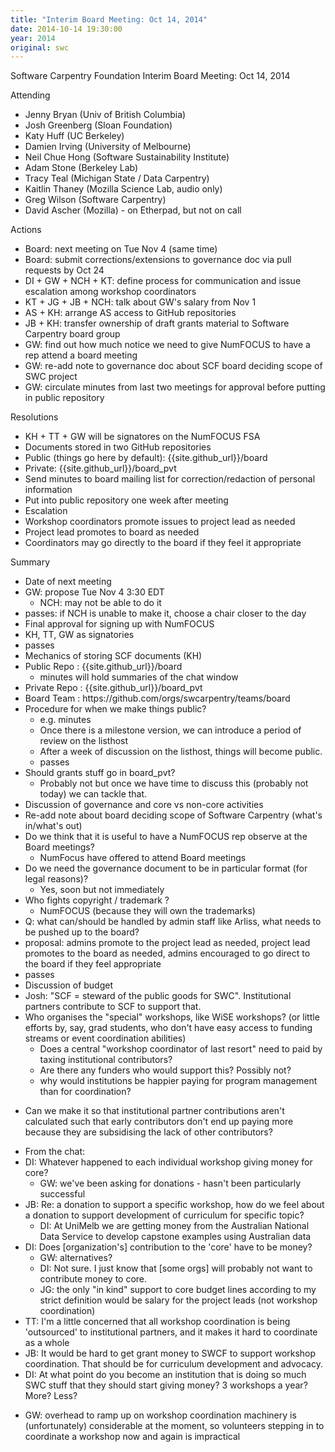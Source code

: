```yaml
---
title: "Interim Board Meeting: Oct 14, 2014"
date: 2014-10-14 19:30:00
year: 2014
original: swc
---
```

<p>Software Carpentry Foundation Interim Board Meeting: Oct 14, 2014</p>
<p>Attending</p>
<ul>
<li>Jenny Bryan (Univ of British Columbia)</li>
<li>Josh Greenberg (Sloan Foundation)</li>
<li>Katy Huff (UC Berkeley)</li>
<li>Damien Irving (University of Melbourne)</li>
<li>Neil Chue Hong (Software Sustainability Institute)</li>
<li>Adam Stone (Berkeley Lab)</li>
<li>Tracy Teal (Michigan State / Data Carpentry)</li>
<li>Kaitlin Thaney (Mozilla Science Lab, audio only)</li>
<li>Greg Wilson (Software Carpentry)</li>
<li>David Ascher (Mozilla) - on Etherpad, but not on call</li>
</ul>
<p>Actions</p>
<ul>
<li>Board: next meeting on Tue Nov 4 (same time)</li>
<li>Board: submit corrections/extensions to governance doc via pull requests by Oct 24</li>
<li>DI + GW + NCH + KT: define process for communication and issue escalation among workshop coordinators</li>
<li>KT + JG + JB + NCH: talk about GW's salary from Nov 1</li>
<li>AS + KH: arrange AS access to GitHub repositories</li>
<li>JB + KH: transfer ownership of draft grants material to Software Carpentry board group</li>
<li>GW: find out how much notice we need to give NumFOCUS to have a rep attend a board meeting</li>
<li>GW: re-add note to governance doc about SCF board deciding scope of SWC project</li>
<li>GW: circulate minutes from last two meetings for approval before putting in public repository</li>
</ul>
<p>Resolutions</p>
<ul>
<li>KH + TT + GW will be signatores on the NumFOCUS FSA</li>
<li>Documents stored in two GitHub repositories</li>
<li>Public (things go here by default): {{site.github_url}}/board</li>
<li>Private: {{site.github_url}}/board_pvt</li>
<li>Send minutes to board mailing list for correction/redaction of personal information</li>
<li>Put into public repository one week after meeting</li>
<li>Escalation</li>
<li>Workshop coordinators promote issues to project lead as needed</li>
<li>Project lead promotes to board as needed</li>
<li>Coordinators may go directly to the board if they feel it appropriate</li>
</ul>
<p>Summary</p>
<ul>
<li>Date of next meeting</li>
<li>GW: propose Tue Nov 4 3:30 EDT
<ul>
<li>NCH: may not be able to do it</li>
</ul></li>
<li>passes: if NCH is unable to make it, choose a chair closer to the day</li>
<li>Final approval for signing up with NumFOCUS</li>
<li>KH, TT, GW as signatories</li>
<li>passes</li>
<li>Mechanics of storing SCF documents (KH)</li>
<li>Public Repo : {{site.github_url}}/board
<ul>
<li>minutes will hold summaries of the chat window</li>
</ul></li>
<li>Private Repo : {{site.github_url}}/board_pvt</li>
<li>Board Team : https://github.com/orgs/swcarpentry/teams/board</li>
<li>Procedure for when we make things public?
<ul>
<li>e.g. minutes</li>
<li>Once there is a milestone version, we can introduce a period of review on the listhost</li>
<li>After a week of discussion on the listhost, things will become public.</li>
<li>passes</li>
</ul></li>
<li>Should grants stuff go in board_pvt?
<ul>
<li>Probably not but once we have time to discuss this (probably not today) we can tackle that.</li>
</ul></li>
<li>Discussion of governance and core vs non-core activities</li>
<li>Re-add note about board deciding scope of Software Carpentry (what's in/what's out)</li>
<li>Do we think that it is useful to have a NumFOCUS rep observe at the Board meetings?
<ul>
<li>NumFocus have offered to attend Board meetings</li>
</ul></li>
<li>Do we need the governance document to be in particular format (for legal reasons)?
<ul>
<li>Yes, soon but not immediately</li>
</ul></li>
<li>Who fights copyright / trademark ?
<ul>
<li>NumFOCUS (because they will own the trademarks)</li>
</ul></li>
<li>Q: what can/should be handled by admin staff like Arliss, what needs to be pushed up to the board?</li>
<li>proposal: admins promote to the project lead as needed, project lead promotes to the board as needed, admins encouraged to go direct to the board if they feel appropriate</li>
<li>passes</li>
<li>Discussion of budget</li>
<li>Josh: "SCF = steward of the public goods for SWC". Institutional partners contribute to SCF to support that.</li>
<li>Who organises the "special" workshops, like WiSE workshops? (or little efforts by, say, grad students, who don't have easy access to funding streams or event coordination abilities)
<ul>
<li>Does a central "workshop coordinator of last resort" need to paid by taxing institutional contributors?</li>
<li>Are there any funders who would support this? Possibly not?</li>
<li>why would institutions be happier paying for program management than for coordination?</li>
</ul></li>
<li><p>Can we make it so that institutional partner contributions aren't calculated such that early contributors don't end up paying more because they are subsidising the lack of other contributors?</p></li>
<li>From the chat:</li>
<li>DI: Whatever happened to each individual workshop giving money for core?
<ul>
<li>GW: we've been asking for donations - hasn't been particularly successful</li>
</ul></li>
<li>JB: Re: a donation to support a specific workshop, how do we feel about a donation to support development of curriculum for specific topic?
<ul>
<li>DI: At UniMelb we are getting money from the Australian National Data Service to develop capstone examples using Australian data</li>
</ul></li>
<li>DI: Does [organization's] contribution to the 'core' have to be money?
<ul>
<li>GW: alternatives?</li>
<li>DI: Not sure. I just know that [some orgs] will probably not want to contribute money to core.</li>
<li>JG: the only "in kind" support to core budget lines according to my strict definition would be salary for the project leads (not workshop coordination)</li>
</ul></li>
<li>TT: I'm a little concerned that all workshop coordination is being 'outsourced' to institutional partners, and it makes it hard to coordinate as a whole</li>
<li>JB: It would be hard to get grant money to SWCF to support workshop coordination. That should be for curriculum development and advocacy.</li>
<li>DI: At what point do you become an institution that is doing so much SWC stuff that they should start giving money? 3 workshops a year? More? Less?</li>
<li><p>GW: overhead to ramp up on workshop coordination machinery is (unfortunately) considerable at the moment, so volunteers stepping in to coordinate a workshop now and again is impractical</p></li>
</ul>
